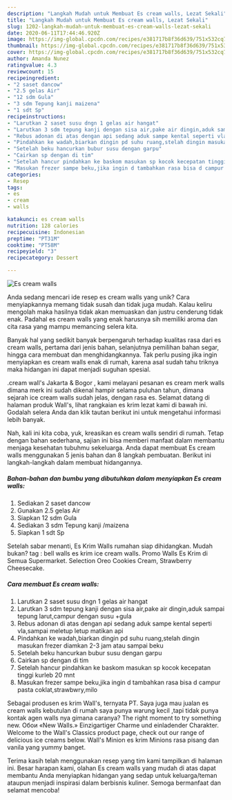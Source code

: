 ```yaml
---
description: "Langkah Mudah untuk Membuat Es cream walls, Lezat Sekali"
title: "Langkah Mudah untuk Membuat Es cream walls, Lezat Sekali"
slug: 1202-langkah-mudah-untuk-membuat-es-cream-walls-lezat-sekali
date: 2020-06-11T17:44:46.920Z
image: https://img-global.cpcdn.com/recipes/e381717b8f36d639/751x532cq70/es-cream-walls-foto-resep-utama.jpg
thumbnail: https://img-global.cpcdn.com/recipes/e381717b8f36d639/751x532cq70/es-cream-walls-foto-resep-utama.jpg
cover: https://img-global.cpcdn.com/recipes/e381717b8f36d639/751x532cq70/es-cream-walls-foto-resep-utama.jpg
author: Amanda Nunez
ratingvalue: 4.3
reviewcount: 15
recipeingredient:
- "2 saset dancow"
- "2.5 gelas Air"
- "12 sdm Gula"
- "3 sdm Tepung kanji maizena"
- "1 sdt Sp"
recipeinstructions:
- "Larutkan 2 saset susu dngn 1 gelas air hangat"
- "Larutkan 3 sdm tepung kanji dengan sisa air,pake air dingin,aduk sampai tepung larut,campur dengan susu +gula"
- "Rebus adonan di atas dengan api sedang aduk sampe kental seperti vla,sampai meletup letup matikan api"
- "Pindahkan ke wadah,biarkan dingin pd suhu ruang,stelah dingin masukan frezer diamkan 2-3 jam atau sampai beku"
- "Setelah beku hancurkan bubur susu dengan garpu"
- "Cairkan sp dengan di tim"
- "Setelah hancur pindahkan ke baskom masukan sp kocok kecepatan tinggi kurleb 20 mnt"
- "Masukan frezer sampe beku,jika ingin d tambahkan rasa bisa d campur pasta coklat,strawbwry,milo"
categories:
- Resep
tags:
- es
- cream
- walls

katakunci: es cream walls 
nutrition: 128 calories
recipecuisine: Indonesian
preptime: "PT31M"
cooktime: "PT58M"
recipeyield: "3"
recipecategory: Dessert

---
```



![Es cream walls](https://img-global.cpcdn.com/recipes/e381717b8f36d639/751x532cq70/es-cream-walls-foto-resep-utama.jpg)

Anda sedang mencari ide resep es cream walls yang unik? Cara menyiapkannya memang tidak susah dan tidak juga mudah. Kalau keliru mengolah maka hasilnya tidak akan memuaskan dan justru cenderung tidak enak. Padahal es cream walls yang enak harusnya sih memiliki aroma dan cita rasa yang mampu memancing selera kita.

Banyak hal yang sedikit banyak berpengaruh terhadap kualitas rasa dari es cream walls, pertama dari jenis bahan, selanjutnya pemilihan bahan segar, hingga cara membuat dan menghidangkannya. Tak perlu pusing jika ingin menyiapkan es cream walls enak di rumah, karena asal sudah tahu triknya maka hidangan ini dapat menjadi suguhan spesial.

.cream wall&#39;s Jakarta &amp; Bogor , kami melayani pesanan es cream merk walls dimana merk ini sudah dikenal hampir selama puluhan tahun, dimana sejarah ice cream walls sudah jelas, dengan rasa es. Selamat datang di halaman produk Wall&#39;s, lihat rangkaian es krim lezat kami di bawah ini. Godalah selera Anda dan klik tautan berikut ini untuk mengetahui informasi lebih banyak.


Nah, kali ini kita coba, yuk, kreasikan es cream walls sendiri di rumah. Tetap dengan bahan sederhana, sajian ini bisa memberi manfaat dalam membantu menjaga kesehatan tubuhmu sekeluarga. Anda dapat membuat Es cream walls menggunakan 5 jenis bahan dan 8 langkah pembuatan. Berikut ini langkah-langkah dalam membuat hidangannya.

<!--inarticleads1-->

##### Bahan-bahan dan bumbu yang dibutuhkan dalam menyiapkan Es cream walls:

1. Sediakan 2 saset dancow
1. Gunakan 2.5 gelas Air
1. Siapkan 12 sdm Gula
1. Sediakan 3 sdm Tepung kanji /maizena
1. Siapkan 1 sdt Sp


Setelah sabar menanti, Es Krim Walls rumahan siap dihidangkan. Mudah bukan? tag : bell walls es krim ice cream walls. Promo Walls Es Krim di Semua Supermarket. Selection Oreo Cookies Cream, Strawberry Cheesecake. 

<!--inarticleads2-->

##### Cara membuat Es cream walls:

1. Larutkan 2 saset susu dngn 1 gelas air hangat
1. Larutkan 3 sdm tepung kanji dengan sisa air,pake air dingin,aduk sampai tepung larut,campur dengan susu +gula
1. Rebus adonan di atas dengan api sedang aduk sampe kental seperti vla,sampai meletup letup matikan api
1. Pindahkan ke wadah,biarkan dingin pd suhu ruang,stelah dingin masukan frezer diamkan 2-3 jam atau sampai beku
1. Setelah beku hancurkan bubur susu dengan garpu
1. Cairkan sp dengan di tim
1. Setelah hancur pindahkan ke baskom masukan sp kocok kecepatan tinggi kurleb 20 mnt
1. Masukan frezer sampe beku,jika ingin d tambahkan rasa bisa d campur pasta coklat,strawbwry,milo


Sebagai produsen es krim Wall&#39;s, ternyata PT. Saya juga mau jualan es cream walls kebutulan di rumah saya punya warung kecil ,tapi tidak punya kontak agen walls nya gimana caranya? The right moment to try something new. Обои «New Walls.» Einzigartiger Charme und einladender Charakter. Welcome to the Wall&#39;s Classics product page, check out our range of delicious ice creams below. Wall&#39;s Minion es krim Minions rasa pisang dan vanila yang yummy banget. 

Terima kasih telah menggunakan resep yang tim kami tampilkan di halaman ini. Besar harapan kami, olahan Es cream walls yang mudah di atas dapat membantu Anda menyiapkan hidangan yang sedap untuk keluarga/teman ataupun menjadi inspirasi dalam berbisnis kuliner. Semoga bermanfaat dan selamat mencoba!
